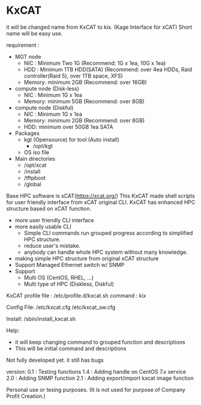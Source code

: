 # KxCAT
it will be changed name from KxCAT to kix.
(Kage Interface for xCAT)
Short name will be easy use.

requirement : 
  - MGT node
    + NIC : Minimum Two 1G (Recommend: 1G x 1ea, 10G x 1ea)
    + HDD : Minimum 1TB HDD(SATA) (Recommend: over 4ea HDDs, Raid controller(Raid 5), over 1TB space, XFS)
    + Memory: minimum 2GB (Recommend: over 16GB)
  - compute node (Disk-less)
    + NIC : Minimum 1G x 1ea
    + Memory: minimum 5GB (Recommend: over 8GB)
  - compute node (Diskful)
    + NIC : Minimum 1G x 1ea
    + Memory: minimum 2GB (Recommend: over 8GB)
    + HDD: minimum over 50GB 1ea SATA
  - Packages
    + kgt (Opensource) for tool (Auto install)
      + /opt/kgt
    + OS iso file
  - Main directories
    + /opt/xcat
    + /install
    + /tftpboot
    + /global

Base HPC software is xCAT(https://xcat.org/)
This KxCAT made shell scripts for user friendly interface from xCAT original CLI.
KxCAT has enhanced HPC structure based on xCAT function.
 - more user friendly CLI interface
 - more easily usable CLI
   + Simple CLI commands run grouped progress according to simplified HPC structure.
   + reduce user's mistake.
   + anybody can handle whole HPC system without many knowledge.
 - making simple HPC structure from original xCAT structure
 - Support Managed Ethernet switch w/ SNMP
 - Support
   + Multi OS (CentOS, RHEL, ...)
   + Multi type of HPC (Diskless, Diskful)

KxCAT profile file : /etc/profile.d/kxcat.sh
command : kix

Config File:
<KxCAT HOME>/etc/kxcat.cfg
<KxCAT HOME>/etc/kxcat_sw.cfg

Install:
<KxCAT HOME>/sbin/install_kxcat.sh

Help: 
 - it will keep changing command to grouped function and descriptions
 - This will be initial command and descriptions

Not fully developed yet.
it still has bugs

version:
0.1 : Testing functions
1.4 : Adding handle on CentOS 7.x service
2.0 : Adding SNMP function
2.1 : Adding export/import kxcat image function

 
Personal use or tesing purposes.
(It is not used for purpose of Company Profit Creation.)